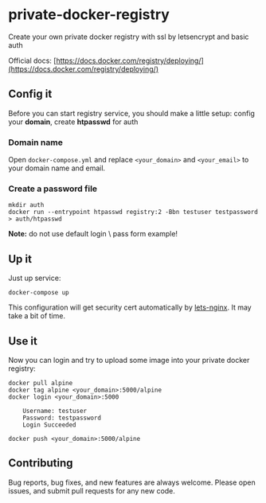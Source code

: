# private-docker-registry
Create your own private docker registry with ssl by letsencrypt and basic auth

Official docs: [https://docs.docker.com/registry/deploying/](https://docs.docker.com/registry/deploying/)

## Config it

Before you can start registry service, you should make a little setup: config your **domain**, create **htpasswd** for auth

### Domain name

Open `docker-compose.yml` and replace `<your_domain>` and  `<your_email>` to your domain name and email.

### Create a password file

```
mkdir auth
docker run --entrypoint htpasswd registry:2 -Bbn testuser testpassword > auth/htpasswd
```

**Note:** do not use default login \ pass form example!

## Up it

Just up service:
```
docker-compose up
```

This configuration will get security cert automatically by [lets-nginx](https://github.com/smashwilson/lets-nginx). 
It may take a bit of time. 

## Use it

Now you can login and try to upload some image into your private docker registry:
```
docker pull alpine
docker tag alpine <your_domain>:5000/alpine
docker login <your_domain>:5000

    Username: testuser
    Password: testpassword
    Login Succeeded

docker push <your_domain>:5000/alpine
```

## Contributing

Bug reports, bug fixes, and new features are always welcome. Please open issues, and submit pull requests for any new code.
